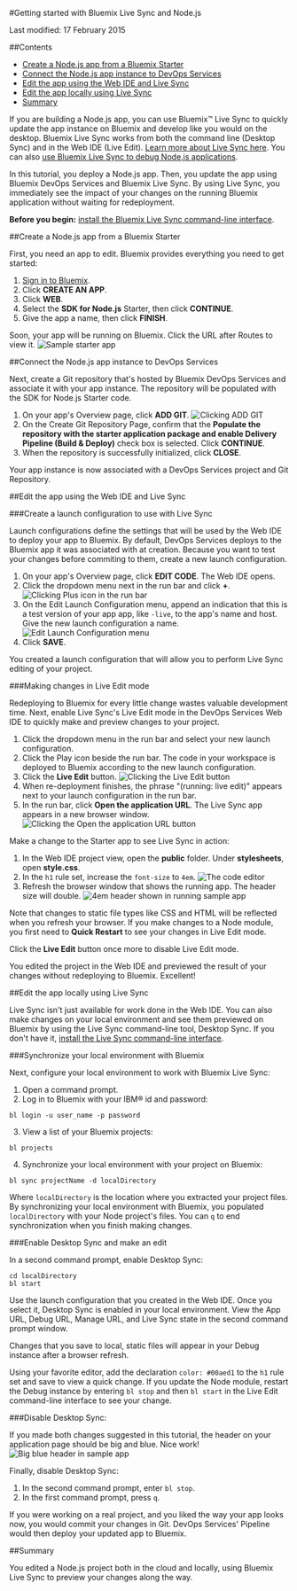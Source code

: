 #Getting started with Bluemix Live Sync and Node.js

Last modified: 17 February 2015

##Contents
* [Create a Node.js app from a Bluemix Starter](#create)
* [Connect the Node.js app instance to DevOps Services](#connect)
* [Edit the app using the Web IDE and Live Sync](#edit_ide)
* [Edit the app locally using Live Sync](#edit_local)
* [Summary](#summary)

If you are building a Node.js app, you can use Bluemix™ Live Sync to quickly update the app instance on Bluemix and develop like you would on the desktop. Bluemix Live Sync works from both the command line (Desktop Sync) and in the Web IDE (Live Edit). [Learn more about Live Sync here][4]. You can also [use Bluemix Live Sync to debug Node.js applications][2].

In this tutorial, you deploy a Node.js app. Then, you update the app using Bluemix DevOps Services and Bluemix Live Sync. By using Live Sync, you immediately see the impact of your changes on the running Bluemix application without waiting for redeployment.

**Before you begin:** [install the Bluemix Live Sync command-line interface][1].

<a name='create'></a>
##Create a Node.js app from a Bluemix Starter

First, you need an app to edit. Bluemix provides everything you need to get started:

1. [Sign in to Bluemix][3].
2. Click **CREATE AN APP**.
3. Click **WEB**.
4. Select the **SDK for Node.js** Starter, then click **CONTINUE**.
5. Give the app a name, then click **FINISH**.

Soon, your app will be running on Bluemix. Click the URL after Routes to view it.
![Sample starter app][5]

<a name='connect'></a>
##Connect the Node.js app instance to DevOps Services

Next, create a Git repository that's hosted by Bluemix DevOps Services and associate it with your app instance. The repository will be populated with the SDK for Node.js Starter code.

1. On your app's Overview page, click **ADD GIT**.
![Clicking ADD GIT][6]
2. On the Create Git Repository Page, confirm that the **Populate the repository with the starter application package and enable Delivery Pipeline (Build & Deploy)** check box is selected. Click **CONTINUE**.
3. When the repository is successfully initialized, click **CLOSE**. 

Your app instance is now associated with a DevOps Services project and Git Repository.

<a name='edit_ide'></a>
##Edit the app using the Web IDE and Live Sync

<a name='edit_ide_create'></a>
###Create a launch configuration to use with Live Sync

Launch configurations define the settings that will be used by the Web IDE to deploy your app to Bluemix. By default, DevOps Services deploys to the Bluemix app it was associated with at creation. Because you want to test your changes before commiting to them, create a new launch configuration.

1. On your app's Overview page, click **EDIT CODE**. The Web IDE opens. 
2. Click the dropdown menu next in the run bar and click **+**. 
![Clicking Plus icon in the run bar][7]
3. On the Edit Launch Configuration menu, append an indication that this is a test version of your app app, like `-live`, to the app's name and host. Give the new launch configuration a name.
![Edit Launch Configuration menu][8]
4. Click **SAVE**. 

You created a launch configuration that will allow you to perform Live Sync editing of your project.

<a name='edit_ide_live'></a>
###Making changes in Live Edit mode

Redeploying to Bluemix for every little change wastes valuable development time. Next, enable Live Sync's Live Edit mode in the DevOps Services Web IDE to quickly make and preview changes to your project.

1. Click the dropdown menu in the run bar and select your new launch configuration. 
2. Click the Play icon beside the run bar. The code in your workspace is deployed to Bluemix according to the new launch configuration.
2. Click the **Live Edit** button. 
![Clicking the Live Edit button][9]
3. When re-deployment finishes, the phrase "(running: live edit)" appears next to your launch configuration in the run bar.
4. In the run bar, click **Open the application URL**. The Live Sync app appears in a new browser window.
![Clicking the Open the application URL button][10]

Make a change to the Starter app to see Live Sync in action:

1. In the Web IDE project view, open the **public** folder. Under **stylesheets**, open **style.css**.
2. In the `h1` rule set, increase the `font-size` to `4em`.
![The code editor][11]
3. Refresh the browser window that shows the running app. The header size will double.
![4em header shown in running sample app][12]

Note that changes to static file types like CSS and HTML will be reflected when you refresh your browser. If you make changes to a Node module, you first need to **Quick Restart** to see your changes in Live Edit mode.

Click the **Live Edit** button once more to disable Live Edit mode.

You edited the project in the Web IDE and previewed the result of your changes without redeploying to Bluemix. Excellent!

<a name='edit_local'></a>
##Edit the app locally using Live Sync

Live Sync isn't just available for work done in the Web IDE. You can also make changes on your local environment and see them previewed on Bluemix by using the Live Sync command-line tool, Desktop Sync. If you don't have it, [install the Live Sync command-line interface][1].

<a name='edit_local_download'></a>
###Synchronize your local environment with Bluemix

Next, configure your local environment to work with Bluemix Live Sync:

1. Open a command prompt.
2. Log in to Bluemix with your IBM® id and password:
```
bl login -u user_name -p password
```
3. View a list of your Bluemix projects: 
```
bl projects
```
4. Synchronize your local environment with your project on Bluemix:
```
bl sync projectName -d localDirectory
```
Where `localDirectory` is the location where you extracted your project files. By synchronizing your local environment with Bluemix, you populated `localDirectory` with your Node project's files. You can `q` to end synchronization when you finish making changes.

###Enable Desktop Sync and make an edit

In a second command prompt, enable Desktop Sync:
```
cd localDirectory
bl start
```
Use the launch configuration that you created in the Web IDE. Once you select it, Desktop Sync is enabled in your local environment. View the App URL, Debug URL, Manage URL, and Live Sync state in the second command prompt window.

Changes that you save to local, static files will appear in your Debug instance after a browser refresh. 

Using your favorite editor, add the declaration `color: #00aed1` to the `h1` rule set and save to view a quick change. If you update the Node module, restart the Debug instance by entering `bl stop` and then `bl start` in the Live Edit command-line interface to see your change.

###Disable Desktop Sync:

If you made both changes suggested in this tutorial, the header on your application page should be big and blue. Nice work!
![Big blue header in sample app][13]

Finally, disable Desktop Sync:
1. In the second command prompt, enter `bl stop`.
2. In the first command prompt, press `q`.

If you were working on a real project, and you liked the way your app looks now, you would commit your changes in Git. DevOps Services' Pipeline would then deploy your updated app to Bluemix.

<a name='summary'></a>
##Summary

You edited a Node.js project both in the cloud and locally, using Bluemix Live Sync to preview your changes along the way. 

[1]: https://jazz.net/pub/bluemixlive/blive_setup.msi 
[2]: https://www.ng.bluemix.net/docs/#manageapps/bluemixlive.html#bluemixlivedebugger
[3]: https://console.ng.bluemix.net/
[4]: https://www.ng.bluemix.net/docs/#manageapps/bluemixlive.html
[5]: /images/default_h1.png
[6]: /images/add_git.png
[7]: /images/run_plus.png
[8]: /images/edit_lc.png
[9]: /images/click_live_edit.png
[10]: /images/click_open_url.png
[11]: /images/editor.png
[12]: /images/4em_h1.png
[13]: /images/big_blue_h1.png
[14]: /images/default_h1.png